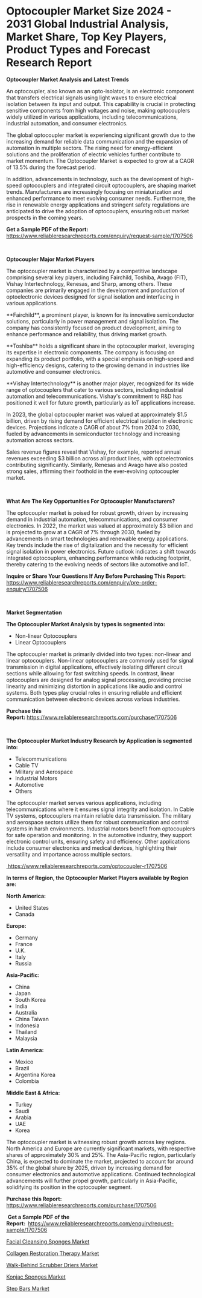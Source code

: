 <p><h1>Optocoupler Market Size 2024 - 2031 Global Industrial Analysis, Market Share, Top Key Players, Product Types and Forecast Research Report</h1></p><p><strong>Optocoupler Market Analysis and Latest Trends</strong></p>
<p><p>An optocoupler, also known as an opto-isolator, is an electronic component that transfers electrical signals using light waves to ensure electrical isolation between its input and output. This capability is crucial in protecting sensitive components from high voltages and noise, making optocouplers widely utilized in various applications, including telecommunications, industrial automation, and consumer electronics.</p><p>The global optocoupler market is experiencing significant growth due to the increasing demand for reliable data communication and the expansion of automation in multiple sectors. The rising need for energy-efficient solutions and the proliferation of electric vehicles further contribute to market momentum. The Optocoupler Market is expected to grow at a CAGR of 13.5% during the forecast period. </p><p>In addition, advancements in technology, such as the development of high-speed optocouplers and integrated circuit optocouplers, are shaping market trends. Manufacturers are increasingly focusing on miniaturization and enhanced performance to meet evolving consumer needs. Furthermore, the rise in renewable energy applications and stringent safety regulations are anticipated to drive the adoption of optocouplers, ensuring robust market prospects in the coming years.</p></p>
<p><strong>Get a Sample PDF of the Report:&nbsp;</strong> <a href="https://www.reliableresearchreports.com/enquiry/request-sample/1707506?utm_campaign=120&utm_medium=2&utm_source=Github&utm_content=ia&utm_term=17122024&utm_id=optocoupler">https://www.reliableresearchreports.com/enquiry/request-sample/1707506</a></p>
<p>&nbsp;</p>
<p><strong>Optocoupler Major Market Players</strong></p>
<p><p>The optocoupler market is characterized by a competitive landscape comprising several key players, including Fairchild, Toshiba, Avago (FIT), Vishay Intertechnology, Renesas, and Sharp, among others. These companies are primarily engaged in the development and production of optoelectronic devices designed for signal isolation and interfacing in various applications.</p><p>**Fairchild**, a prominent player, is known for its innovative semiconductor solutions, particularly in power management and signal isolation. The company has consistently focused on product development, aiming to enhance performance and reliability, thus driving market growth.</p><p>**Toshiba** holds a significant share in the optocoupler market, leveraging its expertise in electronic components. The company is focusing on expanding its product portfolio, with a special emphasis on high-speed and high-efficiency designs, catering to the growing demand in industries like automotive and consumer electronics.</p><p>**Vishay Intertechnology** is another major player, recognized for its wide range of optocouplers that cater to various sectors, including industrial automation and telecommunications. Vishay's commitment to R&D has positioned it well for future growth, particularly as IoT applications increase.</p><p>In 2023, the global optocoupler market was valued at approximately $1.5 billion, driven by rising demand for efficient electrical isolation in electronic devices. Projections indicate a CAGR of about 7% from 2024 to 2030, fueled by advancements in semiconductor technology and increasing automation across sectors.</p><p>Sales revenue figures reveal that Vishay, for example, reported annual revenues exceeding $3 billion across all product lines, with optoelectronics contributing significantly. Similarly, Renesas and Avago have also posted strong sales, affirming their foothold in the ever-evolving optocoupler market.</p></p>
<p>&nbsp;</p>
<p><strong>What Are The Key Opportunities For Optocoupler Manufacturers?</strong></p>
<p><p>The optocoupler market is poised for robust growth, driven by increasing demand in industrial automation, telecommunications, and consumer electronics. In 2022, the market was valued at approximately $3 billion and is projected to grow at a CAGR of 7% through 2030, fueled by advancements in smart technologies and renewable energy applications. Key trends include the rise of digitalization and the necessity for efficient signal isolation in power electronics. Future outlook indicates a shift towards integrated optocouplers, enhancing performance while reducing footprint, thereby catering to the evolving needs of sectors like automotive and IoT.</p></p>
<p><strong>Inquire or Share Your Questions If Any Before Purchasing This Report:</strong> <a href="https://www.reliableresearchreports.com/enquiry/pre-order-enquiry/1707506?utm_campaign=120&utm_medium=2&utm_source=Github&utm_content=ia&utm_term=17122024&utm_id=optocoupler">https://www.reliableresearchreports.com/enquiry/pre-order-enquiry/1707506</a></p>
<p>&nbsp;</p>
<p><strong>Market Segmentation</strong></p>
<p><strong>The Optocoupler Market Analysis by types is segmented into:</strong></p>
<p><ul><li>Non-linear Optocouplers</li><li>Linear Optocouplers</li></ul></p>
<p><p>The optocoupler market is primarily divided into two types: non-linear and linear optocouplers. Non-linear optocouplers are commonly used for signal transmission in digital applications, effectively isolating different circuit sections while allowing for fast switching speeds. In contrast, linear optocouplers are designed for analog signal processing, providing precise linearity and minimizing distortion in applications like audio and control systems. Both types play crucial roles in ensuring reliable and efficient communication between electronic devices across various industries.</p></p>
<p><strong>Purchase this Report:&nbsp;</strong><a href="https://www.reliableresearchreports.com/purchase/1707506?utm_campaign=120&utm_medium=2&utm_source=Github&utm_content=ia&utm_term=17122024&utm_id=optocoupler">https://www.reliableresearchreports.com/purchase/1707506</a></p>
<p>&nbsp;</p>
<p><strong>The Optocoupler Market Industry Research by Application is segmented into:</strong></p>
<p><ul><li>Telecommunications</li><li>Cable TV</li><li>Military and Aerospace</li><li>Industrial Motors</li><li>Automotive</li><li>Others</li></ul></p>
<p><p>The optocoupler market serves various applications, including telecommunications where it ensures signal integrity and isolation. In Cable TV systems, optocouplers maintain reliable data transmission. The military and aerospace sectors utilize them for robust communication and control systems in harsh environments. Industrial motors benefit from optocouplers for safe operation and monitoring. In the automotive industry, they support electronic control units, ensuring safety and efficiency. Other applications include consumer electronics and medical devices, highlighting their versatility and importance across multiple sectors.</p></p>
<p><a href="https://www.reliableresearchreports.com/optocoupler-r1707506?utm_campaign=120&utm_medium=2&utm_source=Github&utm_content=ia&utm_term=17122024&utm_id=optocoupler">&nbsp;https://www.reliableresearchreports.com/optocoupler-r1707506</a></p>
<p><strong>In terms of Region, the Optocoupler Market Players available by Region are:</strong></p>
<p>
    <p> <strong> North America: </strong>
        <ul>
            <li>United States</li>
            <li>Canada</li>
        </ul>
        </p> 
    <p> <strong> Europe: </strong>
        <ul>
            <li>Germany</li>
            <li>France</li>
            <li>U.K.</li>
            <li>Italy</li>
            <li>Russia</li>
        </ul>
        </p> 
    <p> <strong> Asia-Pacific: </strong>
        <ul>
            <li>China</li>
            <li>Japan</li>
            <li>South Korea</li>
            <li>India</li>
            <li>Australia</li>
            <li>China Taiwan</li>
            <li>Indonesia</li>
            <li>Thailand</li>
            <li>Malaysia</li>
        </ul>
        </p> 
    <p> <strong> Latin America: </strong>
        <ul>
            <li>Mexico</li>
            <li>Brazil</li>
            <li>Argentina Korea</li>
            <li>Colombia</li>
        </ul>
        </p> 
    <p> <strong> Middle East & Africa: </strong>
        <ul>
            <li>Turkey</li>
            <li>Saudi</li>
            <li>Arabia</li>
            <li>UAE</li>
            <li>Korea</li>
        </ul>
    </p>
    </p>
<p><p>The optocoupler market is witnessing robust growth across key regions. North America and Europe are currently significant markets, with respective shares of approximately 30% and 25%. The Asia-Pacific region, particularly China, is expected to dominate the market, projected to account for around 35% of the global share by 2025, driven by increasing demand for consumer electronics and automotive applications. Continued technological advancements will further propel growth, particularly in Asia-Pacific, solidifying its position in the optocoupler segment.</p></p>
<p><strong>Purchase this Report: </strong><a href="https://www.reliableresearchreports.com/purchase/1707506?utm_campaign=120&utm_medium=2&utm_source=Github&utm_content=ia&utm_term=17122024&utm_id=optocoupler">https://www.reliableresearchreports.com/purchase/1707506</a></p>
<p>&nbsp;<strong>Get a Sample PDF of the Report:&nbsp;&nbsp;</strong><a href="https://www.reliableresearchreports.com/enquiry/request-sample/1707506?utm_campaign=120&utm_medium=2&utm_source=Github&utm_content=ia&utm_term=17122024&utm_id=optocoupler">https://www.reliableresearchreports.com/enquiry/request-sample/1707506</a></p>
<p><strong></strong></p>
<p><p><a href="https://www.linkedin.com/pulse/facial-cleansing-sponges-market-trend-analysis-reveals-rapid-hbpjf?utm_campaign=120&utm_medium=2&utm_source=Github&utm_content=ia&utm_term=17122024&utm_id=optocoupler">Facial Cleansing Sponges Market</a></p><p><a href="https://github.com/sofayahoo2023/Market-Research-Report-List-6/blob/main/collagen-restoration-therapy-market.md?utm_campaign=120&utm_medium=2&utm_source=Github&utm_content=ia&utm_term=17122024&utm_id=optocoupler">Collagen Restoration Therapy Market</a></p><p><a href="https://github.com/joannesouthgate/Market-Research-Report-List-5/blob/main/walk-behind-scrubber-driers-market.md?utm_campaign=120&utm_medium=2&utm_source=Github&utm_content=ia&utm_term=17122024&utm_id=optocoupler">Walk-Behind Scrubber Driers Market</a></p><p><a href="https://www.linkedin.com/pulse/data-global-konjac-sponges-markets-share-size-growth-opportunity-qr5yf?utm_campaign=120&utm_medium=2&utm_source=Github&utm_content=ia&utm_term=17122024&utm_id=optocoupler">Konjac Sponges Market</a></p><p><a href="https://www.linkedin.com/pulse/detailed-insights-competitive-landscape-step-bars-market-gg2je?utm_campaign=120&utm_medium=2&utm_source=Github&utm_content=ia&utm_term=17122024&utm_id=optocoupler">Step Bars Market</a></p></p>
